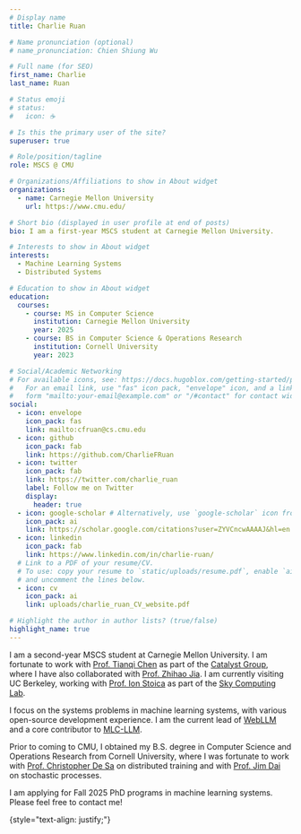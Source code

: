 ```yaml
---
# Display name
title: Charlie Ruan

# Name pronunciation (optional)
# name_pronunciation: Chien Shiung Wu

# Full name (for SEO)
first_name: Charlie
last_name: Ruan

# Status emoji
# status:
#   icon: ☕️

# Is this the primary user of the site?
superuser: true

# Role/position/tagline
role: MSCS @ CMU

# Organizations/Affiliations to show in About widget
organizations:
  - name: Carnegie Mellon University
    url: https://www.cmu.edu/

# Short bio (displayed in user profile at end of posts)
bio: I am a first-year MSCS student at Carnegie Mellon University.

# Interests to show in About widget
interests:
  - Machine Learning Systems
  - Distributed Systems

# Education to show in About widget
education:
  courses:
    - course: MS in Computer Science
      institution: Carnegie Mellon University
      year: 2025
    - course: BS in Computer Science & Operations Research
      institution: Cornell University
      year: 2023

# Social/Academic Networking
# For available icons, see: https://docs.hugoblox.com/getting-started/page-builder/#icons
#   For an email link, use "fas" icon pack, "envelope" icon, and a link in the
#   form "mailto:your-email@example.com" or "/#contact" for contact widget.
social:
  - icon: envelope
    icon_pack: fas
    link: mailto:cfruan@cs.cmu.edu
  - icon: github
    icon_pack: fab
    link: https://github.com/CharlieFRuan
  - icon: twitter
    icon_pack: fab
    link: https://twitter.com/charlie_ruan
    label: Follow me on Twitter
    display:
      header: true
  - icon: google-scholar # Alternatively, use `google-scholar` icon from `ai` icon pack
    icon_pack: ai
    link: https://scholar.google.com/citations?user=ZYVCncwAAAAJ&hl=en
  - icon: linkedin
    icon_pack: fab
    link: https://www.linkedin.com/in/charlie-ruan/
  # Link to a PDF of your resume/CV.
  # To use: copy your resume to `static/uploads/resume.pdf`, enable `ai` icons in `params.yaml`,
  # and uncomment the lines below.
  - icon: cv
    icon_pack: ai
    link: uploads/charlie_ruan_CV_website.pdf

# Highlight the author in author lists? (true/false)
highlight_name: true
---
```


I am a second-year MSCS student at Carnegie Mellon University. I am fortunate to work with [Prof. Tianqi Chen](https://tqchen.com/) as part of the [Catalyst Group](https://catalyst.cs.cmu.edu/), where I have also collaborated with [Prof. Zhihao Jia](https://www.cs.cmu.edu/~zhihaoj2/). I am currently visiting UC Berkeley, working with [Prof. Ion Stoica](https://people.eecs.berkeley.edu/~istoica/) as part of the [Sky Computing Lab](https://sky.cs.berkeley.edu/).

I focus on the systems problems in machine learning systems, with various open-source
development experience. I am the current lead of [WebLLM](https://github.com/mlc-ai/web-llm) and a core contributor to [MLC-LLM](https://github.com/mlc-ai/mlc-llm).

Prior to coming to CMU, I obtained my B.S. degree in Computer Science and Operations Research from Cornell University,
where I was fortunate to work with [Prof. Christopher De Sa](https://www.cs.cornell.edu/~cdesa/) on distributed training and with [Prof. Jim Dai](https://people.orie.cornell.edu/jdai/) on stochastic processes.

I am applying for Fall 2025 PhD programs in machine learning systems. Please feel free to contact me!

{style="text-align: justify;"}
